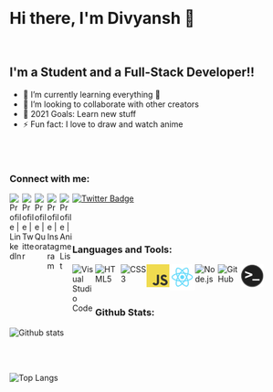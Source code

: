 <br />


# Hi there, I'm Divyansh 👋

<br />

## I'm a Student and a Full-Stack Developer!!

- 🌱 I’m currently learning everything 🤣
- 👯 I’m looking to collaborate with other creators
- 🥅 2021 Goals: Learn new stuff
- ⚡ Fun fact: I love to draw and watch anime

<br />
<br />

### Connect with me:

<!-- [<img align="left" alt="Profile | Facebook" width="22px" src="https://www.svgrepo.com/show/158427/facebook.svg" />](https://www.facebook.com/) -->
[![Twitter Badge](https://shields.io/badge/-Twitter-9cf?style=for-the-badge)](https://twitter.com/OnePunc45659001)
[<img align="left" alt="Profile | LinkedIn" width="22px" src="https://www.svgrepo.com/show/70809/linkedin.svg" />](https://www.linkedin.com/in/divyansh-verma-58591b218/)
[<img align="left" alt="Profile | Twitter" width="22px" src="https://www.svgrepo.com/show/183608/twitter.svg" />](https://twitter.com/OnePunc45659001)
[<img align="left" alt="Profile | Quora" width="22px" src="https://www.svgrepo.com/show/25177/quora.svg" />](https://www.quora.com/profile/Divyansh-Verma-134)
[<img align="left" alt="Profile | Instagram" width="22px" src="https://www.svgrepo.com/show/111199/instagram.svg" />](https://www.instagram.com/)
[<img align="left" alt="Profile | AnimeList" width="22px" src="https://www.svgrepo.com/show/331489/myanimelist.svg" />](https://myanimelist.net/animelist/Corpse_rar)

<br />
<br />

### Languages and Tools:

[<img align="left" alt="Visual Studio Code" width="40px" src="https://img.icons8.com/color/48/000000/visual-studio-code-2019.png" />](#)
[<img align="left" alt="HTML5" width="45px" src="https://img.icons8.com/color/48/000000/html-5--v1.png" />](#)
[<img align="left" alt="CSS3" width="45px" src="https://img.icons8.com/color/48/000000/css3.png" />](#)
[<img align="left" alt="JavaScript" width="40px" src="https://raw.githubusercontent.com/github/explore/80688e429a7d4ef2fca1e82350fe8e3517d3494d/topics/javascript/javascript.png" />](#)
[<img align="left" alt="React" width="45px" src="https://raw.githubusercontent.com/github/explore/80688e429a7d4ef2fca1e82350fe8e3517d3494d/topics/react/react.png" />](#)
[<img align="left" alt="Node.js" width="40px" src="https://th.bing.com/th/id/R.7ed5cbb6084f1addaf85e065ded6ada8?rik=WwciuNJ2CS0mkw&riu=http%3a%2f%2fpluspng.com%2fimg-png%2fnodejs-png--400.png&ehk=Mtz%2fUWV%2bovf8RDBhVC2jLU1DIQcJW1P2yWR6DHEMU6I%3d&risl=&pid=ImgRaw&r=0" />](#)
<!-- [<img align="left" alt="Gatsby" width="26px" src="https://raw.githubusercontent.com/github/explore/e94815998e4e0713912fed477a1f346ec04c3da2/topics/gatsby/gatsby.png" />]
[<img align="left" alt="GraphQL" width="26px" src="https://raw.githubusercontent.com/github/explore/80688e429a7d4ef2fca1e82350fe8e3517d3494d/topics/graphql/graphql.png" />]

[<img align="left" alt="Deno" width="26px" src="https://raw.githubusercontent.com/github/explore/361e2821e2dea67711cde99c9c40ed357061cf27/topics/deno/deno.png" />]
[<img align="left" alt="SQL" width="26px" src="https://raw.githubusercontent.com/github/explore/80688e429a7d4ef2fca1e82350fe8e3517d3494d/topics/sql/sql.png" />][webdevplaylist]
[<img align="left" alt="MySQL" width="26px" src="https://raw.githubusercontent.com/github/explore/80688e429a7d4ef2fca1e82350fe8e3517d3494d/topics/mysql/mysql.png" />]
[<img align="left" alt="MongoDB" width="26px" src="https://raw.githubusercontent.com/github/explore/80688e429a7d4ef2fca1e82350fe8e3517d3494d/topics/mongodb/mongodb.png" />]
[<img align="left" alt="Git" width="40px" src="https://raw.githubusercontent.com/github/explore/80688e429a7d4ef2fca1e82350fe8e3517d3494d/topics/git/git.png" />]()-->
[<img align="left" alt="GitHub" width="40px" src="https://www.svgrepo.com/show/217753/github.svg" />](#)
[<img align="left" alt="Terminal" width="40px" src="https://raw.githubusercontent.com/github/explore/80688e429a7d4ef2fca1e82350fe8e3517d3494d/topics/terminal/terminal.png" />](#)
<br />
<br />
<br />

### Github Stats:

![Github stats](https://github-readme-stats.vercel.app/api/?username=corpse-rar&show_icons=true&title_color=fff&icon_color=79ff97&text_color=9f9f9f&bg_color=151515)

<br />
<br />


![Top Langs](https://github-readme-stats.vercel.app/api/top-langs/?username=corpse-rar&theme=dark)

<br />
<br />

